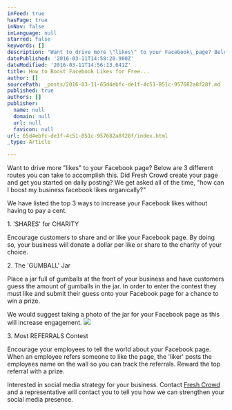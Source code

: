 ```yaml
---
inFeed: true
hasPage: true
inNav: false
inLanguage: null
starred: false
keywords: []
description: "Want to drive more \"likes\" to your Facebook\_page? Below are 3\_different routes you can take to accomplish this. Did Fresh Crowd create your page and get you started on daily posting? We\_get asked all of the time, \"how can I\_boost my business\_facebook likes organically?\"\_"
datePublished: '2016-03-11T14:58:20.900Z'
dateModified: '2016-03-11T14:56:13.641Z'
title: How to Boost Facebook Likes for Free...
author: []
sourcePath: _posts/2016-03-11-65d4ebfc-de1f-4c51-851c-957682a8f28f.md
published: true
authors: []
publisher:
  name: null
  domain: null
  url: null
  favicon: null
url: 65d4ebfc-de1f-4c51-851c-957682a8f28f/index.html
_type: Article

---
```

Want to drive more "likes" to your Facebook page? Below are 3 different routes you can take to accomplish this. Did Fresh Crowd create your page and get you started on daily posting? We get asked all of the time, "how can I boost my business facebook likes organically?" 

We have listed the top 3 ways to increase your Facebook likes without having to pay a cent.

1\. 'SHARES' for CHARITY

Encourage customers to share and or like your Facebook page. By doing so, your business will donate a dollar per like or share to the charity of your choice.

2\. The 'GUMBALL' Jar

Place a jar full of gumballs at the front of your business and have customers guess the amount of gumballs in the jar. In order to enter the contest they must like and submit their guess onto your Facebook page for a chance to win a prize.

We would suggest taking a photo of the jar for your Facebook page as this will increase engagement. ![](https://the-grid-user-content.s3-us-west-2.amazonaws.com/ba1844de-ebbb-4ba5-9ddf-4e9c6876dd19.jpg)

3\. Most REFERRALS Contest

Encourage your employees to tell the world about your Facebook page. When an employee refers someone to like the page, the 'liker' posts the employees name on the wall so you can track the referrals. Reward the top referral with a prize.

Interested in social media strategy for your business. Contact [Fresh Crowd ][0]and a representative will contact you to tell you how we can strengthen your social media presence. 

[0]: http://freshcrowd.com/
